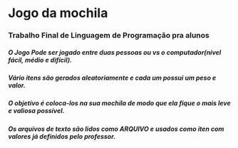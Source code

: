 # Jogo da mochila
### Trabalho Final de Linguagem de Programação pra alunos

##### O Jogo Pode ser jogado entre duas pessoas ou vs o computador(nível fácil, médio e difícil).
##### Vário itens são gerados aleatoriamente e cada um possui um peso e valor.
##### O objetivo é coloca-los na sua mochila de modo que ela fique o mais leve e valiosa possível.
##### Os arquivos de texto são lidos como ARQUIVO e usados como iten com valores já definidos pelo professor.

